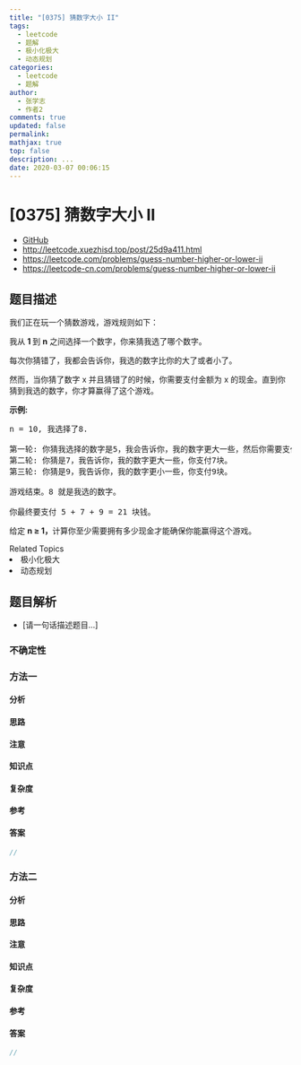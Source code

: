 ```yaml
---
title: "[0375] 猜数字大小 II"
tags:
  - leetcode
  - 题解
  - 极小化极大
  - 动态规划
categories:
  - leetcode
  - 题解
author:
  - 张学志
  - 作者2
comments: true
updated: false
permalink:
mathjax: true
top: false
description: ...
date: 2020-03-07 00:06:15
---
```



# [0375] 猜数字大小 II
* [GitHub](https://github.com/algoboy101/LeetCodeCrowdsource/tree/master/_posts/QA/%5B0375%5D%20%E7%8C%9C%E6%95%B0%E5%AD%97%E5%A4%A7%E5%B0%8F%20II.md)
* http://leetcode.xuezhisd.top/post/25d9a411.html
* https://leetcode.com/problems/guess-number-higher-or-lower-ii
* https://leetcode-cn.com/problems/guess-number-higher-or-lower-ii


## 题目描述

<p>我们正在玩一个猜数游戏，游戏规则如下：</p>

<p>我从&nbsp;<strong>1&nbsp;</strong>到 <strong>n</strong> 之间选择一个数字，你来猜我选了哪个数字。</p>

<p>每次你猜错了，我都会告诉你，我选的数字比你的大了或者小了。</p>

<p>然而，当你猜了数字 x 并且猜错了的时候，你需要支付金额为 x 的现金。直到你猜到我选的数字，你才算赢得了这个游戏。</p>

<p><strong>示例:</strong></p>

<pre>n = 10, 我选择了8.

第一轮: 你猜我选择的数字是5，我会告诉你，我的数字更大一些，然后你需要支付5块。
第二轮: 你猜是7，我告诉你，我的数字更大一些，你支付7块。
第三轮: 你猜是9，我告诉你，我的数字更小一些，你支付9块。

游戏结束。8 就是我选的数字。

你最终要支付 5 + 7 + 9 = 21 块钱。
</pre>

<p>给定&nbsp;<strong>n &ge; 1，</strong>计算你至少需要拥有多少现金才能确保你能赢得这个游戏。</p>
<div><div>Related Topics</div><div><li>极小化极大</li><li>动态规划</li></div></div>


## 题目解析
* [请一句话描述题目...]

### 不确定性


### 方法一

#### 分析

#### 思路

#### 注意

#### 知识点

#### 复杂度

#### 参考

#### 答案

```cpp
//
```


### 方法二

#### 分析

#### 思路

#### 注意

#### 知识点

#### 复杂度

#### 参考

#### 答案

```cpp
//
```



